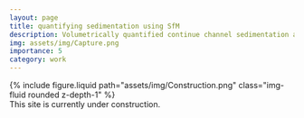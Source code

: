 ```yaml
---
layout: page
title: quantifying sedimentation using SfM
description: Volumetrically quantified continue channel sedimentation and change by building and differencing high-resolution 3-d models through drone imagery and Structure-from-Motion analysis.  
img: assets/img/Capture.png
importance: 5
category: work
---
```


<div class="row justify-content-sm-center">
    <div class="col-sm-4 mt-3 mt-md-0">
        {% include figure.liquid path="assets/img/Construction.png" class="img-fluid rounded z-depth-1" %}
    </div>
</div>
<div class="caption">
    This site is currently under construction.
</div>